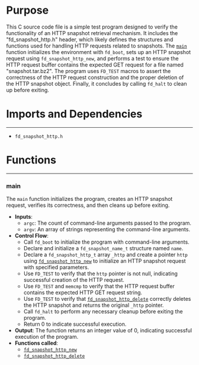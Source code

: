 # Purpose
This C source code file is a simple test program designed to verify the functionality of an HTTP snapshot retrieval mechanism. It includes the "fd_snapshot_http.h" header, which likely defines the structures and functions used for handling HTTP requests related to snapshots. The [`main`](#main) function initializes the environment with `fd_boot`, sets up an HTTP snapshot request using `fd_snapshot_http_new`, and performs a test to ensure the HTTP request buffer contains the expected GET request for a file named "snapshot.tar.bz2". The program uses `FD_TEST` macros to assert the correctness of the HTTP request construction and the proper deletion of the HTTP snapshot object. Finally, it concludes by calling `fd_halt` to clean up before exiting.
# Imports and Dependencies

---
- `fd_snapshot_http.h`


# Functions

---
### main<!-- {{#callable:main}} -->
The `main` function initializes the program, creates an HTTP snapshot request, verifies its correctness, and then cleans up before exiting.
- **Inputs**:
    - `argc`: The count of command-line arguments passed to the program.
    - `argv`: An array of strings representing the command-line arguments.
- **Control Flow**:
    - Call `fd_boot` to initialize the program with command-line arguments.
    - Declare and initialize a `fd_snapshot_name_t` structure named `name`.
    - Declare a `fd_snapshot_http_t` array `_http` and create a pointer `http` using [`fd_snapshot_http_new`](fd_snapshot_http.c.driver.md#fd_snapshot_http_new) to initialize an HTTP snapshot request with specified parameters.
    - Use `FD_TEST` to verify that the `http` pointer is not null, indicating successful creation of the HTTP request.
    - Use `FD_TEST` and `memcmp` to verify that the HTTP request buffer contains the expected HTTP GET request string.
    - Use `FD_TEST` to verify that [`fd_snapshot_http_delete`](fd_snapshot_http.c.driver.md#fd_snapshot_http_delete) correctly deletes the HTTP snapshot and returns the original `_http` pointer.
    - Call `fd_halt` to perform any necessary cleanup before exiting the program.
    - Return 0 to indicate successful execution.
- **Output**: The function returns an integer value of 0, indicating successful execution of the program.
- **Functions called**:
    - [`fd_snapshot_http_new`](fd_snapshot_http.c.driver.md#fd_snapshot_http_new)
    - [`fd_snapshot_http_delete`](fd_snapshot_http.c.driver.md#fd_snapshot_http_delete)



